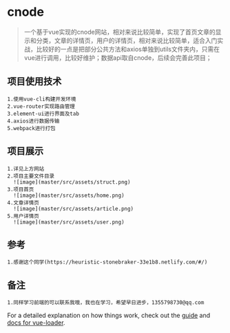 # cnode

> 一个基于vue实现的cnode网站，相对来说比较简单，实现了首页文章的显示和分类，文章的详情页，用户的详情页，相对来说比较简单，适合入门实战，比较好的一点是把部分公共方法和axios单独到utils文件夹内，只需在vue进行调用，比较好维护；数据api取自cnode，后续会完善此项目；
##  项目使用技术
    1.使用vue-cli构建开发环境
    2.vue-router实现路由管理
    3.element-ui进行界面及tab
    4.axios进行数据传输
    5.webpack进行打包
##  项目展示
    1.详见上方网站
    2.项目主要文件目录
      ![image](master/src/assets/struct.png)
    3.项目首页
      ![image](master/src/assets/home.png)
    4.文章详情页
      ![image](master/src/assets/article.png)
    5.用户详情页
      ![image](master/src/assets/user.png)
    
##  参考
    1.感谢这个同学(https://heuristic-stonebraker-33e1b8.netlify.com/#/)
   
##  备注
    1.同样学习前端的可以联系我哦，我也在学习，希望早日进步，1355798730@qq.com

For a detailed explanation on how things work, check out the [guide](http://vuejs-templates.github.io/webpack/) and [docs for vue-loader](http://vuejs.github.io/vue-loader).
